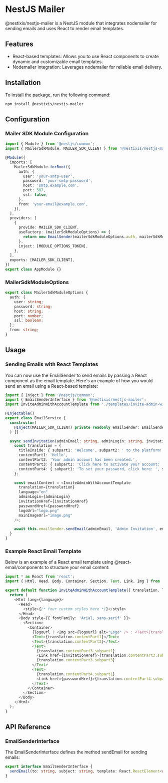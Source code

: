 # NestJS Mailer

@nestixis/nestjs-mailer is a NestJS module that integrates nodemailer for sending emails and uses React to render email templates. 

## Features

- React-based templates: Allows you to use React components to create dynamic and customizable email templates.
- Nodemailer integration: Leverages nodemailer for reliable email delivery.

## Installation

To install the package, run the following command:

```
npm install @nestixis/nestjs-mailer
```

## Configuration

### Mailer SDK Module Configuration

```typescript
import { Module } from '@nestjs/common';
import { MailerSdkModule, MAILER_SDK_CLIENT } from '@nestixis/nestjs-mailer';

@Module({
  imports: [
    MailerSdkModule.forRoot({
      auth: {
        user: 'your-smtp-user',
        password: 'your-smtp-password',
        host: 'smtp.example.com',
        port: 587,
        ssl: false,
      },
      from: 'your-email@example.com',
    }),
  ],
  providers: [
    {
      provide: MAILER_SDK_CLIENT,
      useFactory: (mailerSdkModuleOptions) => {
        return new EmailSender(mailerSdkModuleOptions.auth, mailerSdkModuleOptions.from);
      },
      inject: [MODULE_OPTIONS_TOKEN],
    },
  ],
  exports: [MAILER_SDK_CLIENT],
})
export class AppModule {}
```

### MailerSdkModuleOptions

```typescript
export class MailerSdkModuleOptions {
  auth: {
    user: string;
    password: string;
    host: string;
    port: number;
    ssl: boolean;
  };
  from: string;
}
```

## Usage

### Sending Emails with React Templates

You can now use the EmailSender to send emails by passing a React component as the email template. Here's an example of how you would send an email using a React-based template:

```typescript
import { Inject } from '@nestjs/common';
import { EmailSenderInterface } from '@nestixis/nestjs-mailer';
import InviteAdminWithAccountTemplate from './templates/invite-admin-with-account-template';

@Injectable()
export class EmailService {
  constructor(
    @Inject(MAILER_SDK_CLIENT) private readonly emailSender: EmailSenderInterface,
  ) {}

  async sendInvitation(adminEmail: string, adminLogin: string, invitationHref: string, passwordHref: string) {
    const translation = {
      titleInside: { subpart1: 'Welcome', subpart2: ' to the platform!' },
      contentPart1: 'Hello',
      contentPart2: 'Your admin account has been created.',
      contentPart3: { subpart1: 'Click here to activate your account: ', subpart2: 'Activate', subpart3: '.' },
      contentPart4: { subpart1: 'To set your password, click here: ', subpart2: 'Set password' },
    };

    const emailContent = <InviteAdminWithAccountTemplate
      translation={translation}
      language="en"
      adminLogin={adminLogin}
      invitationHref={invitationHref}
      passwordHref={passwordHref}
      logoUrl="logo.png"
      mainImageUrl="image.png"
    />;

    await this.emailSender.sendEmail(adminEmail, 'Admin Invitation', emailContent);
  }
}
```

### Example React Email Template

Below is an example of a React email template using @react-email/components to structure your email content:

```typescript
import * as React from 'react';
import { Html, Head, Body, Container, Section, Text, Link, Img } from '@react-email/components';

export default function InviteAdminWithAccountTemplate({ translation, language, adminLogin, invitationHref, passwordHref, logoUrl, mainImageUrl }) {
  return (
    <Html lang={language}>
      <Head>
        <style>{/* Your custom styles here */}</style>
      </Head>
      <Body style={{ fontFamily: 'Arial, sans-serif' }}>
        <Section>
          <Container>
            {logoUrl ? <Img src={logoUrl} alt="Logo" /> : <Text>{translation.titleInside}</Text>}
            <Text>{translation.contentPart1}</Text>
            <Text>{translation.contentPart2}</Text>
            <Text>
              {translation.contentPart3.subpart1}
              <Link href={invitationHref}>{translation.contentPart3.subpart2}</Link>
              {translation.contentPart3.subpart3}
            </Text>
            <Text>
              {translation.contentPart4.subpart1}
              <Link href={passwordHref}>{translation.contentPart4.subpart2}</Link>
            </Text>
          </Container>
        </Section>
      </Body>
    </Html>
  );
}
```

## API Reference

### EmailSenderInterface

The EmailSenderInterface defines the method sendEmail for sending emails:

```typescript
export interface EmailSenderInterface {
  sendEmail(to: string, subject: string, template: React.ReactElement<any, string | React.JSXElementConstructor<any>>): Promise<void>;
}
```
